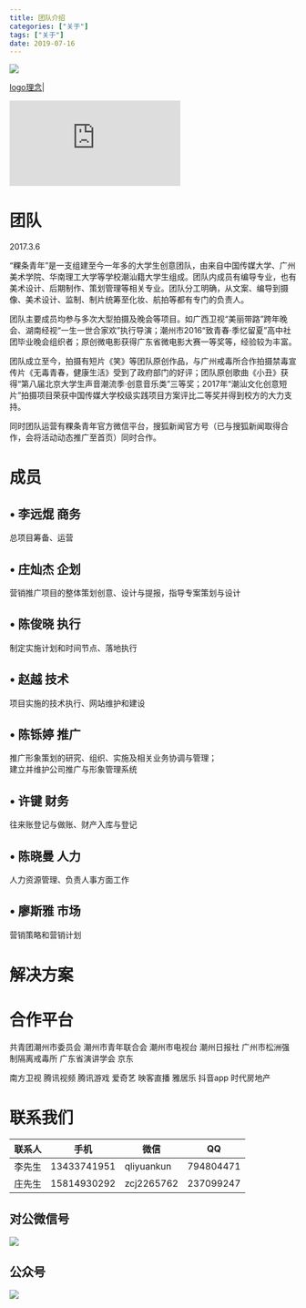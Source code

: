 ```yaml
---
title: 团队介绍
categories: ["关于"]
tags: ["关于"]
date: 2019-07-16
---
```


![](https://guediao.oss-cn-shenzhen.aliyuncs.com/images/title.webp)

[logo理念](https://mp.weixin.qq.com/s/Q-Py4EDmr5V76jrMQEmCPA)|
<iframe frameborder="0" src="https://v.qq.com/txp/iframe/player.html?vid=o05295pgk3l" allowFullScreen="true"></iframe>

# 团队
<link rel="stylesheet" type="text/css" href="../guestyle.css"> 
<tag>2017.3.6</tag> <br/>

“粿条青年”是一支组建至今一年多的大学生创意团队，由来自中国传媒大学、广州美术学院、华南理工大学等学校潮汕籍大学生组成。团队内成员有编导专业，也有美术设计、后期制作、策划管理等相关专业。团队分工明确，从文案、编导到摄像、美术设计、监制、制片统筹至化妆、航拍等都有专门的负责人。

团队主要成员均参与多次大型拍摄及晚会等项目。如广西卫视“美丽带路”跨年晚会、湖南经视“一生一世合家欢”执行导演；潮州市2016“致青春·季忆留夏”高中社团毕业晚会组织者；原创微电影获得广东省微电影大赛一等奖等，经验较为丰富。

团队成立至今，拍摄有短片《笑》等团队原创作品，与广州戒毒所合作拍摄禁毒宣传片《无毒青春，健康生活》受到了政府部门的好评；团队原创歌曲《小丑》获得“第八届北京大学生声音潮流季·创意音乐类”三等奖；2017年“潮汕文化创意短片”拍摄项目荣获中国传媒大学校级实践项目方案评比二等奖并得到校方的大力支持。

同时团队运营有粿条青年官方微信平台，搜狐新闻官方号（已与搜狐新闻取得合作，会将活动动态推广至首页）同时合作。

# 成员
## •	李远焜 商务
总项目筹备、运营
## •	庄灿杰 企划
营销推广项目的整体策划创意、设计与提报，指导专案策划与设计
## •	陈俊晓 执行
制定实施计划和时间节点、落地执行
## •	赵越 技术
项目实施的技术执行、网站维护和建设
## •	陈铄婷 推广
推广形象策划的研究、组织、实施及相关业务协调与管理；  
建立并维护公司推广与形象管理系统
## •	许键 财务
往来账登记与做账、财产入库与登记
## •	陈晓曼 人力
人力资源管理、负责人事方面工作
## •	廖斯雅 市场
营销策略和营销计划
# 解决方案


# 合作平台

共青团潮州市委员会
潮州市青年联合会
潮州市电视台
潮州日报社
广州市松洲强制隔离戒毒所
广东省演讲学会
京东

南方卫视
腾讯视频
腾讯游戏
爱奇艺
映客直播
雅居乐
抖音app
时代房地产


# 联系我们

联系人|手机|微信|QQ
---|---|---|---
李先生 | 13433741951|qliyuankun|794804471 
庄先生|15814930292|zcj2265762|237099247

## 对公微信号
![](https://guediao.oss-cn-shenzhen.aliyuncs.com/images/xiaoguo.webp)

## 公众号

![](https://guediao.oss-cn-shenzhen.aliyuncs.com/images/qrcode.webp)

